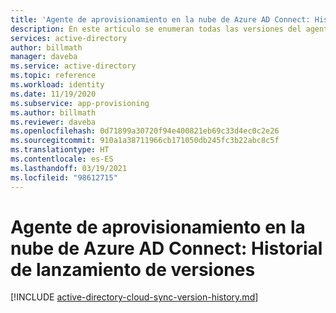 ```yaml
---
title: 'Agente de aprovisionamiento en la nube de Azure AD Connect: Historial de lanzamiento de versiones | Microsoft Docs'
description: En este artículo se enumeran todas las versiones del agente de aprovisionamiento en la nube de Azure AD Connect y se describen las nuevas características y los problemas corregidos.
services: active-directory
author: billmath
manager: daveba
ms.service: active-directory
ms.topic: reference
ms.workload: identity
ms.date: 11/19/2020
ms.subservice: app-provisioning
ms.author: billmath
ms.reviewer: daveba
ms.openlocfilehash: 0d71899a30720f94e400821eb69c33d4ec0c2e26
ms.sourcegitcommit: 910a1a38711966cb171050db245fc3b22abc8c5f
ms.translationtype: HT
ms.contentlocale: es-ES
ms.lasthandoff: 03/19/2021
ms.locfileid: "98612715"
---
```

# <a name="azure-ad-connect-cloud-provisioning-agent-version-release-history"></a>Agente de aprovisionamiento en la nube de Azure AD Connect: Historial de lanzamiento de versiones

[!INCLUDE [active-directory-cloud-sync-version-history.md](../../../includes/active-directory-cloud-sync-version-history.md)]